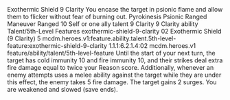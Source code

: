 <ability>
  <name>Exothermic Shield</name>
  <cost>9 Clarity</cost>
  <flavor>You encase the target in psionic flame and allow them to flicker without fear of burning out.</flavor>
  <keywords>
    <keyword>Pyrokinesis</keyword>
    <keyword>Psionic</keyword>
    <keyword>Ranged</keyword>
  </keywords>
  <type>Maneuver</type>
  <distance>Ranged 10</distance>
  <target>Self or one ally</target>
  <metadata>
    <class>talent</class>
    <cost>9 Clarity</cost>
    <cost_amount>9</cost_amount>
    <cost_resource>Clarity</cost_resource>
    <feature_type>ability</feature_type>
    <file_dpath>Talent/5th-Level Features</file_dpath>
    <item_id>exothermic-shield-9-clarity</item_id>
    <item_index>02</item_index>
    <item_name>Exothermic Shield (9 Clarity)</item_name>
    <level>5</level>
    <scc>mcdm.heroes.v1:feature.ability.talent.5th-level-feature:exothermic-shield-9-clarity</scc>
    <scdc>1.1.1:6.2.1.4:02</scdc>
    <source>mcdm.heroes.v1</source>
    <type>feature/ability/talent/5th-level-feature</type>
  </metadata>
  <effects>
    <effect type="mundane">Until the start of your next turn, the target has cold immunity 10 and fire immunity 10, and their strikes deal extra fire damage equal to twice your Reason score. Additionally, whenever an enemy attempts uses a melee ability against the target while they are under this effect, the enemy takes 5 fire damage.</effect>
    <effect type="mundane" name="Strained">The target gains 2 surges. You are weakened and slowed (save ends).</effect>
  </effects>
</ability>
